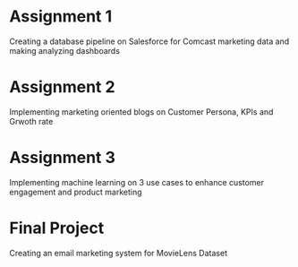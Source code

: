 # Assignment 1
Creating a database pipeline on Salesforce for Comcast marketing data and making analyzing dashboards

# Assignment 2
Implementing marketing oriented blogs on Customer Persona, KPIs and Grwoth rate


# Assignment 3
Implementing machine learning on 3 use cases to enhance customer engagement and product marketing 


# Final Project
Creating an email marketing system for MovieLens Dataset
